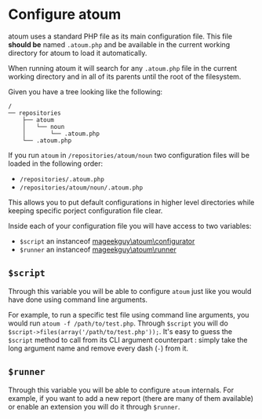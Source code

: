 # Configure atoum

atoum uses a standard PHP file as its main configuration file. This file **should be**
named `.atoum.php` and be available in the current working directory for atoum
to load it automatically.

When running atoum it will search for any `.atoum.php` file in the current working
directory and in all of its parents until the root of the filesystem.

Given you have a tree looking like the following:

```
/
── repositories
    ├── atoum
    │   └── noun
    │       └── .atoum.php
    └── .atoum.php
```

If you run `atoum` in `/repositories/atoum/noun` two configuration files will be
loaded in the following order:

* `/repositories/.atoum.php`
* `/repositories/atoum/noun/.atoum.php`

This allows you to put default configurations in higher level directories while
keeping specific porject configuration file clear.

Inside each of your configuration file you will have access to two variables:

* `$script` an instanceof [mageekguy\atoum\configurator](https://github.com/atoum/atoum/blob/master/classes/configurator.php)
* `$runner` an instanceof [mageekguy\atoum\runner](https://github.com/atoum/atoum/blob/master/classes/runner.php)

## `$script`

Through this variable you will be able to configure `atoum` just like you would have
done using command line arguments.

For example, to run a specific test file using command line arguments, you would run `atoum -f /path/to/test.php`.
Through `$script` you will do `$script->files(array('/path/to/test.php'));`. It's easy to guess the `$script` method to call
from its CLI argument counterpart : simply take the long argument name and remove every dash (`-`) from it.

## `$runner`

Through this variable you will be able to configure `atoum` internals. For example, if you want to add
a new report (there are many of them available) or enable an extension you will do it through `$runner`.
